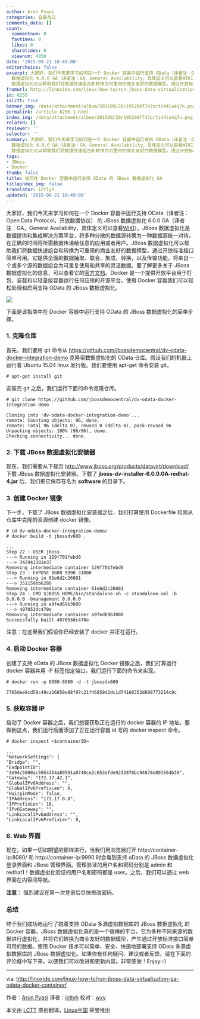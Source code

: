 ```yaml
---
author: Arun Pyasi
categories: 容器与云
comments_data: []
count:
  commentnum: 0
  favtimes: 0
  likes: 0
  sharetimes: 0
  viewnum: 4950
date: '2015-09-21 10:49:00'
editorchoice: false
excerpt: 大家好，我们今天来学习如何在一个 Docker 容器中运行支持 OData（译者注：Open Data Protocol，开放数据协议） 的 JBoss
  数据虚拟化 6.0.0 GA（译者注：GA，General Availability，具体定义可以查看WIKI）。JBoss 数据虚拟化是数据提供和集成解决方案平台，将多种分散的数据源转换为一种数据源统一对待，在正确的时间将所需数据传递给任意的应用或者用户。JBoss
  数据虚拟化可以帮助我们将数据快速组合和转换为可重用的商业友好的数据模型，通过开放标准接口简单可用。它提供全面的数据抽取、联合、集成、转换，以及传输功能，将来自一个
fromurl: http://linoxide.com/linux-how-to/run-jboss-data-virtualization-ga-odata-docker-container/
id: 6256
islctt: true
banner_img: /data/attachment/album/201509/20/195208f747orti44lu4q7n.png
permalink: /article-6256-1.html
index_img: /data/attachment/album/201509/20/195208f747orti44lu4q7n.png.thumb.jpg
related: []
reviewer: ''
selector: ''
summary: 大家好，我们今天来学习如何在一个 Docker 容器中运行支持 OData（译者注：Open Data Protocol，开放数据协议） 的 JBoss
  数据虚拟化 6.0.0 GA（译者注：GA，General Availability，具体定义可以查看WIKI）。JBoss 数据虚拟化是数据提供和集成解决方案平台，将多种分散的数据源转换为一种数据源统一对待，在正确的时间将所需数据传递给任意的应用或者用户。JBoss
  数据虚拟化可以帮助我们将数据快速组合和转换为可重用的商业友好的数据模型，通过开放标准接口简单可用。它提供全面的数据抽取、联合、集成、转换，以及传输功能，将来自一个
tags:
- JBoss
- Docker
thumb: false
title: 如何在 Docker 容器中运行支持 OData 的 JBoss 数据虚拟化 GA
titleindex_img: false
translator: ictlyh
updated: '2015-09-21 10:49:00'
---
```


大家好，我们今天来学习如何在一个 Docker 容器中运行支持 OData（译者注：Open Data Protocol，开放数据协议） 的 JBoss 数据虚拟化 6.0.0 GA（译者注：GA，General Availability，具体定义可以查看[WIKI](https://en.wikipedia.org/wiki/Software_release_life_cycle#General_availability_.28GA.29)）。JBoss 数据虚拟化是数据提供和集成解决方案平台，将多种分散的数据源转换为一种数据源统一对待，在正确的时间将所需数据传递给任意的应用或者用户。JBoss 数据虚拟化可以帮助我们将数据快速组合和转换为可重用的商业友好的数据模型，通过开放标准接口简单可用。它提供全面的数据抽取、联合、集成、转换，以及传输功能，将来自一个或多个源的数据组合为可重复使用和共享的灵活数据。要了解更多关于 JBoss 数据虚拟化的信息，可以查看它的[官方文档](http://www.redhat.com/en/technologies/jboss-middleware/data-virtualization)。Docker 是一个提供开放平台用于打包，装载和以轻量级容器运行任何应用的开源平台。使用 Docker 容器我们可以轻松处理和启用支持 OData 的 JBoss 数据虚拟化。


![](/data/attachment/album/201509/20/195208f747orti44lu4q7n.png)


下面是该指南中在 Docker 容器中运行支持 OData 的 JBoss 数据虚拟化的简单步骤。


### 1. 克隆仓库


首先，我们要用 git 命令从 <https://github.com/jbossdemocentral/dv-odata-docker-integration-demo> 克隆带数据虚拟化的 OData 仓库。假设我们的机器上运行着 Ubuntu 15.04 linux 发行版。我们要使用 apt-get 命令安装 git。



```
# apt-get install git

```

安装完 git 之后，我们运行下面的命令克隆仓库。



```
# git clone https://github.com/jbossdemocentral/dv-odata-docker-integration-demo

Cloning into 'dv-odata-docker-integration-demo'...
remote: Counting objects: 96, done.
remote: Total 96 (delta 0), reused 0 (delta 0), pack-reused 96
Unpacking objects: 100% (96/96), done.
Checking connectivity... done.

```

### 2. 下载 JBoss 数据虚拟化安装器


现在，我们需要从下载页 <http://www.jboss.org/products/datavirt/download/> 下载 JBoss 数据虚拟化安装器。下载了 **jboss-dv-installer-6.0.0.GA-redhat-4.jar** 后，我们把它保存在名为 **software** 的目录下。


### 3. 创建 Docker 镜像


下一步，下载了 JBoss 数据虚拟化安装器之后，我们打算使用 Dockerfile 和刚从仓库中克隆的资源创建 docker 镜像。



```
# cd dv-odata-docker-integration-demo/
# docker build -t jbossdv600 .

...
Step 22 : USER jboss
---> Running in 129f701febd0
---> 342941381e37
Removing intermediate container 129f701febd0
Step 23 : EXPOSE 8080 9990 31000
---> Running in 61e6d2c26081
---> 351159bb6280
Removing intermediate container 61e6d2c26081
Step 24 : CMD $JBOSS_HOME/bin/standalone.sh -c standalone.xml -b 0.0.0.0 -bmanagement 0.0.0.0
---> Running in a9fed69b3000
---> 407053dc470e
Removing intermediate container a9fed69b3000
Successfully built 407053dc470e

```

注意：在这里我们假设你已经安装了 docker 并正在运行。


### 4. 启动 Docker 容器


创建了支持 oData 的 JBoss 数据虚拟化 Docker 镜像之后，我们打算运行 docker 容器并用 -P 标签指定端口。我们运行下面的命令来实现。



```
# docker run -p 8080:8080 -d -t jbossdv600

7765dee9cd59c49ca26850e88f97c21f46859d2dc1d74166353d898773214c9c

```

### 5. 获取容器 IP


启动了 Docker 容器之后，我们想要获取正在运行的 docker 容器的 IP 地址。要做到这点，我们运行后面添加了正在运行容器 id 号的 docker inspect 命令。



```
# docker inspect <$containerID>

...
"NetworkSettings": {
"Bridge": "",
"EndpointID": "3e94c5900ac5954354a89591a8740ce2c653efde9232876bc94878e891564b39",
"Gateway": "172.17.42.1",
"GlobalIPv6Address": "",
"GlobalIPv6PrefixLen": 0,
"HairpinMode": false,
"IPAddress": "172.17.0.8",
"IPPrefixLen": 16,
"IPv6Gateway": "",
"LinkLocalIPv6Address": "",
"LinkLocalIPv6PrefixLen": 0,

```

### 6. Web 界面


现在，如果一切如期望的那样进行，当我们用浏览器打开 http://container-ip:8080/ 和 http://container-ip:9990 时会看到支持 oData 的 JBoss 数据虚拟化登录界面和 JBoss 管理界面。管理验证的用户名和密码分别是 admin 和 redhat1！数据虚拟化验证的用户名和密码都是 user。之后，我们可以通过 web 界面在内容间导航。


**注意**： 强烈建议在第一次登录后尽快修改密码。


### 总结


终于我们成功地运行了跑着支持 OData 多源虚拟数据库的 JBoss 数据虚拟化 的 Docker 容器。JBoss 数据虚拟化真的是一个很棒的平台，它为多种不同来源的数据进行虚拟化，并将它们转换为商业友好的数据模型，产生通过开放标准接口简单可用的数据。使用 Docker 技术可以简单、安全、快速地部署支持 OData 多源虚拟数据库的 JBoss 数据虚拟化。如果你有任何疑问、建议或者反馈，请在下面的评论框中写下来，以便我们可以改进和更新内容。非常感谢！Enjoy:-)




---


via: <http://linoxide.com/linux-how-to/run-jboss-data-virtualization-ga-odata-docker-container/>


作者：[Arun Pyasi](http://linoxide.com/author/arunp/) 译者：[ictlyh](http://www.mutouxiaogui.cn/blog) 校对：[wxy](https://github.com/wxy)


本文由 [LCTT](https://github.com/LCTT/TranslateProject) 原创翻译，[Linux中国](https://linux.cn/) 荣誉推出